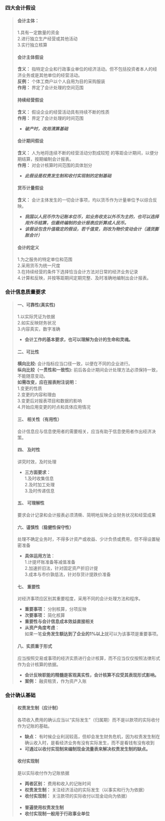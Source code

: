 ### 四大会计假设
> #### 会计主体：
> 1.具有一定数量的资金<br>
> 2.进行独立生产经营或其他活动<br>
> 3.实行独立核算<br>
>#### 会计主体假设
>**含义：** 
> 指特定企业和行政事业单位的经济活动。但不包括投资者本人的经济业务或是其他单位的经营活动。<br>
>**反例：** 个体工商户以个人自用为目的采购服装<br>
>**作用：** 界定了会计处理的空间范围
>#### 持续经营假设
>**含义：** 
假设企业的经营活动具有持续不断的性质<br>
**作用：** 界定了会计处理的时间范围<br>
> - ***破产时，改用清算基础***
>#### 会计期间假设
>**含义：** 人为地将连续不断的经营活动分割成较短
的等距会计期间，以便分期结算，按期编制会计报表。<br>
>**作用：** 对会计核算时间范围的具体划分<br>
> - ***此假设是权责发生制和收付实现制的定制基础***
>#### 货币计量假设
>**含义：** 会计主体发生的一切会计事项，均以货币作为计量单位予以综合反映。<br>
> - ***我国以人民币作为记账本位币，如业务收支以外币为主的，也可以选择用外币结算，但最终编制的会计报表应折算成人民币。***<br>
> - ***该假设包含升值稳定的假设，若千值变，则改为物价变动会计（通货膨胀会计）***
>#### 会计的定义
> 1.为之服务的特定单位和范围<br>
> 2.采用货币为统一尺度<br>
> 3.在持续经营的条件下选择恰当会计方法对日常的经济业务记录<br>
> 4.计算和反映，并按等距期间定期完整、及时准确地编制出会计报表。<br>

### 会计信息质量要求
> #### 一、可靠性(真实性)
> 1.以实际凭证为依据<br>
> 2.如实反映财务状况<br>
> 3.内容真实，数字准确<br>
>- **会计工作的基本要求，也可以理解为会计的生命和灵魂。**
>#### 二、可比性
>**横向比较:** 会计指标应当口径一致，以便在不同的企业进行。<br>
>**纵向比较（一贯性和一致性):**
前后各会计期间会计处理方法必须保持一致，不能随意变动。<br>
> **如需改变，应在报表附注说明：**<br>
> 1.变更的性质<br>
> 2.变更的内容和理由<br>
> 3.变更后对报表项目和数据的影响<br>
> 4.开始应用变更的时点和具体应用情况<br>
> #### 三、 相关性（有用性）
> 会计信息应与信息使用者的需要相关，应当有助于信息使用者作出经济决策。<br>
> #### 四、 及时性
> 讲究时效，及时处理<br>
>- **三方面要求：**<br>
> 1.及时收集信息<br>
> 2.及时加工处理<br>
> 3.及时传递信息<br>
>#### 五、 可理解性
>要求会计记录和会计报表必须清㯕、简明地反映企业财务状况和经营成果
> #### 六、谨慎性（稳健性保守性）
> 处理不确定业务时，不得多计资产或收益、少计负债或费用，但不得设置秘密准备<br>
> - **具体运用方法**：<br>
1.计提坏账准备等减值准备<br>
2.加速折旧法，针对固定资产折旧计提<br>
3.成本与市价孰低法，针对存货计提跌价准备<br>
> #### 七、 重要性
> 对经济事项应区别其重要程度，采用不同的会计处理方法和程序。
> - **重要事项：** 分别核算，分项反映<br>
> - **次要事项：** 简化核算<br>
> - **重要性与会计信息成本效益直接相关**<br>
> - **从资产角度考虑**：<br>
如果一笔**业务发生额达到了企业的1%以上**就可以为该事项是重要事项。<br>
> #### 八、实质重于形式
> 应当按照交易或事项的经济实质进行会计核算，而不应当仅仅按照法律形式作为会计核算的依据。<br>
> - **会计反映职能的精髓是客观真实性，会计核算不应受其表现形式影响。**<br>
> - **案例：** 融资租赁，作为资产入账
### 会计确认基础
>#### 权责发生制（应计制）
> 各项收入费用的确认应当以“实际发生”（归属期）而不是以款项的实际收付作为记账的基础。<br>
> - **缺点：** 有时候企业利润较高，但却会发生财务危机，因为权责发生制在确认收入时，是看经济业务有没有实际发生，而不是看钱有没有收到<br>
> - **可通过以收付实现制来编制现金流量表来解决权责发生制的缺点。**
> #### 收付实现制
> 是以实际收付作为记账依据<br>
> - **两者区别：** 费用和收入的记账时间
> - **权责发生制：** 关注经济活动的实际发生（以事实和行为为依据）
> - **收付实现制：** 关注款项的实际收付以现金动向为依据）<br><br>
> - **普遍使用权责发生制**
> - **收付实现制一般用于行政事业单位**


